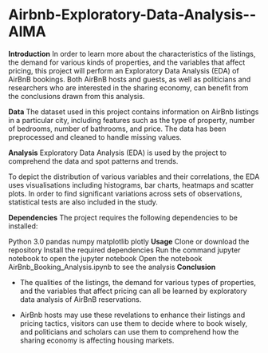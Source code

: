 # Airbnb-Exploratory-Data-Analysis--AlMA
**Introduction**
In order to learn more about the characteristics of the listings, the demand for various kinds of properties, and the variables that affect pricing, this project will perform an Exploratory Data Analysis (EDA) of AirBnB bookings. Both AirBnB hosts and guests, as well as politicians and researchers who are interested in the sharing economy, can benefit from the conclusions drawn from this analysis.

**Data**
The dataset used in this project contains information on AirBnb listings in a particular city, including features such as the type of property, number of bedrooms, number of bathrooms, and price. The data has been preprocessed and cleaned to handle missing values.

**Analysis**
Exploratory Data Analysis (EDA) is used by the project to comprehend the data and spot patterns and trends.

To depict the distribution of various variables and their correlations, the EDA uses visualisations including histograms, bar charts, heatmaps and scatter plots. In order to find significant variations across sets of observations, statistical tests are also included in the study.

**Dependencies**
The project requires the following dependencies to be installed:

Python 3.0
pandas
numpy
matplotlib
plotly
**Usage**
Clone or download the repository
Install the required dependencies
Run the command jupyter notebook to open the jupyter notebook
Open the notebook AirBnb_Booking_Analysis.ipynb to see the analysis
**Conclusion**
* The qualities of the listings, the demand for various types of properties, and the variables that affect pricing can all be learned by exploratory data analysis of   AirBnB reservations.

* AirBnb hosts may use these revelations to enhance their listings and pricing tactics, visitors can use them to decide where to book wisely, and politicians and     scholars can use them to comprehend how the sharing economy is affecting housing markets.
